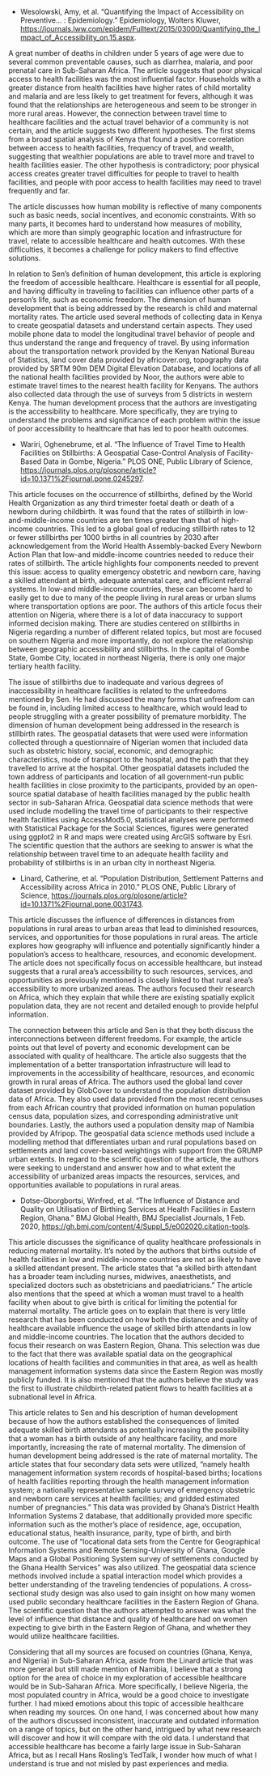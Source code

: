 - Wesolowski, Amy, et al. “Quantifying the Impact of Accessibility on Preventive... : Epidemiology.” Epidemiology, Wolters Kluwer, https://journals.lww.com/epidem/Fulltext/2015/03000/Quantifying_the_Impact_of_Accessibility_on.15.aspx. 

A great number of deaths in children under 5 years of age were due to several common preventable causes, such as diarrhea, malaria, and poor prenatal care in Sub-Saharan Africa. The article suggests that poor physical access to health facilities was the most influential factor. Households with a greater distance from health facilities have higher rates of child mortality and malaria and are less likely to get treatment for fevers, although it was found that the relationships are heterogeneous and seem to be stronger in more rural areas. However, the connection between travel time to healthcare facilities and the actual travel behavior of a community is not certain, and the article suggests two different hypotheses. The first stems from a broad spatial analysis of Kenya that found a positive correlation between access to health facilities, frequency of travel, and wealth, suggesting that wealthier populations are able to travel more and travel to health facilities easier. The other hypothesis is contradictory; poor physical access creates greater travel difficulties for people to travel to health facilities, and people with poor access to health facilities may need to travel frequently and far.

The article discusses how human mobility is reflective of many components such as basic needs, social incentives, and economic constraints. With so many parts, it becomes hard to understand how measures of mobility, which are more than simply geographic location and infrastructure for travel, relate to accessible healthcare and health outcomes. With these difficulties, it becomes a challenge for policy makers to find effective solutions.

In relation to Sen’s definition of human development, this article is exploring the freedom of accessible healthcare. Healthcare is essential for all people, and having difficulty in traveling to facilities can influence other parts of a person’s life, such as economic freedom. The dimension of human development that is being addressed by the research is child and maternal mortality rates. The article used several methods of collecting data in Kenya to create geospatial datasets and understand certain aspects. They used mobile phone data to model the longitudinal travel behavior of people and thus understand the range and frequency of travel. By using information about the transportation network provided by the Kenyan National Bureau of Statistics, land cover data provided by africover.org, topography data provided by SRTM 90m DEM Digital Elevation Database, and locations of all the national health facilities provided by Noor, the authors were able to estimate travel times to the nearest health facility for Kenyans. The authors also collected data through the use of surveys from 5 districts in western Kenya. The human development process that the authors are investigating is the accessibility to healthcare. More specifically, they are trying to understand the problems and significance of each problem within the issue of poor accessibility to healthcare that has led to poor health outcomes.

- Wariri, Oghenebrume, et al. “The Influence of Travel Time to Health Facilities on Stillbirths: A Geospatial Case-Control Analysis of Facility-Based Data in Gombe, Nigeria.” PLOS ONE, Public Library of Science, https://journals.plos.org/plosone/article?id=10.1371%2Fjournal.pone.0245297. 

This article focuses on the occurrence of stillbirths, defined by the World Health Organization as any third trimester foetal death or death of a newborn during childbirth. It was found that the rates of stillbirth in low-and-middle-income countries are ten times greater than that of high-income countries. This led to a global goal of reducing stillbirth rates to 12 or fewer stillbirths per 1000 births in all countries by 2030 after acknowledgement from the World Health Assembly-backed Every Newborn Action Plan that low-and middle-income countries needed to reduce their rates of stillbirth. The article highlights four components needed to prevent this issue: access to quality emergency obstetric and newborn care, having a skilled attendant at birth, adequate antenatal care, and efficient referral systems. In low-and middle-income countries, these can become hard to easily get to due to many of the people living in rural areas or urban slums where transportation options are poor. The authors of this article focus their attention on Nigeria, where there is a lot of data inaccuracy to support informed decision making.  There are studies centered on stillbirths in Nigeria regarding a number of different related topics, but most are focused on southern Nigeria and more importantly, do not explore the relationship between geographic accessibility and stillbirths. In the capital of Gombe State, Gombe City, located in northeast Nigeria, there is only one major tertiary health facility. 

The issue of stillbirths due to inadequate and various degrees of inaccessibility in healthcare facilities is related to the unfreedoms mentioned by Sen. He had discussed the many forms that unfreedom can be found in, including limited access to healthcare, which would lead to people struggling with a greater possibility of premature morbidity. The dimension of human development being addressed in the research is stillbirth rates. The geospatial datasets that were used were information collected through a questionnaire of Nigerian women that included data such as obstetric history, social, economic, and demographic characteristics, mode of transport to the hospital, and the path that they travelled to arrive at the hospital. Other geospatial datasets included the town address of participants and location of all government-run public health facilities in close proximity to the participants, provided by an open-source spatial database of health facilities managed by the public health sector in sub-Saharan Africa. Geospatial data science methods that were used include modelling the travel time of participants to their respective health facilities using AccessMod5.0, statistical analyses were performed with Statistical Package for the Social Sciences, figures were generated using ggplot2 in R and maps were created using ArcGIS software by Esri. The scientific question that the authors are seeking to answer is what the relationship between travel time to an adequate health facility and probability of stillbirths is in an urban city in northeast Nigeria.

- Linard, Catherine, et al. “Population Distribution, Settlement Patterns and Accessibility across Africa in 2010.” PLOS ONE, Public Library of Science, https://journals.plos.org/plosone/article?id=10.1371%2Fjournal.pone.0031743. 

This article discusses the influence of differences in distances from populations in rural areas to urban areas that lead to diminished resources, services, and opportunities for those populations in rural areas. The article explores how geography will influence and potentially significantly hinder a population’s access to healthcare, resources, and economic development. The article does not specifically focus on accessible healthcare, but instead suggests that a rural area’s accessibility to such resources, services, and opportunities as previously mentioned is closely linked to that rural area’s accessibility to more urbanized areas. The authors focused their research on Africa, which they explain that while there are existing spatially explicit population data, they are not recent and detailed enough to provide helpful information.

The connection between this article and Sen is that they both discuss the interconnections between different freedoms. For example, the article points out that level of poverty and economic development can be associated with quality of healthcare. The article also suggests that the implementation of a better transportation infrastructure will lead to improvements in the accessibility of healthcare, resources, and economic growth in rural areas of Africa. The authors used the global land cover dataset provided by GlobCover to understand the population distribution data of Africa. They also used data provided from the most recent censuses from each African country that provided information on human population census data, population sizes, and corresponding administrative unit boundaries. Lastly, the authors used a population density map of Namibia provided by Afripop. The geospatial data science methods used include a modelling method that differentiates urban and rural populations based on settlements and land cover-based weightings with support from the GRUMP urban extents. In regard to the scientific question of the article, the authors were seeking to understand and answer how and to what extent the accessibility of urbanized areas impacts the resources, services, and opportunities available to populations in rural areas.

- Dotse-Gborgbortsi, Winfred, et al. “The Influence of Distance and Quality on Utilisation of Birthing Services at Health Facilities in Eastern Region, Ghana.” BMJ Global Health, BMJ Specialist Journals, 1 Feb. 2020, https://gh.bmj.com/content/4/Suppl_5/e002020.citation-tools. 

This article discusses the significance of quality healthcare professionals in reducing maternal mortality. It’s noted by the authors that births outside of health facilities in low and middle-income countries are not as likely to have a skilled attendant present. The article states that “a skilled birth attendant has a broader team including nurses, midwives, anaesthetists, and specialized doctors such as obstetricians and paediatricians.” The article also mentions that the speed at which a woman must travel to a health facility when about to give birth is critical for limiting the potential for maternal mortality. The article goes on to explain that there is very little research that has been conducted on how both the distance and quality of healthcare available influence the usage of skilled birth attendants in low and middle-income countries. The location that the authors decided to focus their research on was Eastern Region, Ghana. This selection was due to the fact that there was available spatial data on the geographical locations of health facilities and communities in that area, as well as health management information systems data since the Eastern Region was mostly publicly funded. It is also mentioned that the authors believe the study was the first to illustrate childbirth-related patient flows to health facilities at a subnational level in Africa.

This article relates to Sen and his description of human development because of how the authors established the consequences of limited adequate skilled birth attendants as potentially increasing the possibility that a woman has a birth outside of any healthcare facility, and more importantly, increasing the rate of maternal mortality. The dimension of human development being addressed is the rate of maternal mortality. The article states that four secondary data sets were utilized, “namely health management information system records of hospital-based births; locations of health facilities reporting through the health management information system; a nationally representative sample survey of emergency obstetric and newborn care services at health facilities; and gridded estimated number of pregnancies.” This data was provided by Ghana’s District Health Information Systems 2 database, that additionally provided more specific information such as the mother’s place of residence, age, occupation, educational status, health insurance, parity, type of birth, and birth outcome. The use of “locational data sets from the Centre for Geographical Information Systems and Remote Sensing-University of Ghana, Google Maps and a Global Positioning System survey of settlements conducted by the Ghana Health Services” was also utilized. The geospatial data science methods involved include a spatial interaction model which provides a better understanding of the traveling tendencies of populations. A cross-sectional study design was also used to gain insight on how many women used public secondary healthcare facilities in the Eastern Region of Ghana. The scientific question that the authors attempted to answer was what the level of influence that distance and quality of healthcare had on women expecting to give birth in the Eastern Region of Ghana, and whether they would utilize healthcare facilities.

Considering that all my sources are focused on countries (Ghana, Kenya, and Nigeria) in Sub-Saharan Africa, aside from the Linard article that was more general but still made mention of Namibia, I believe that a strong option for the area of choice in my exploration of accessible healthcare would be in Sub-Saharan Africa. More specifically, I believe Nigeria, the most populated country in Africa, would be a good choice to investigate further. I had mixed emotions about this topic of accessible healthcare when reading my sources. On one hand, I was concerned about how many of the authors discussed inconsistent, inaccurate and outdated information on a range of topics, but on the other hand, intrigued by what new research will discover and how it will compare with the old data. I understand that accessible healthcare has become a fairly large issue in Sub-Saharan Africa, but as I recall Hans Rosling’s TedTalk, I wonder how much of what I understand is true and not misled by past experiences and media. 
